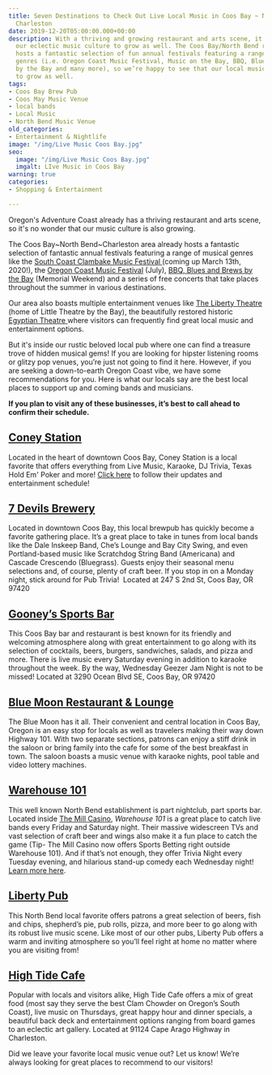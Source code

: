 ```yaml
---
title: Seven Destinations to Check Out Live Local Music in Coos Bay ~ North Bend ~
  Charleston
date: 2019-12-20T05:00:00.000+00:00
description: With a thriving and growing restaurant and arts scene, it’s natural for
  our eclectic music culture to grow as well. The Coos Bay/North Bend region already
  hosts a fantastic selection of fun annual festivals featuring a range of musical
  genres (i.e. Oregon Coast Music Festival, Music on the Bay, BBQ, Blues and Brews
  by the Bay and many more), so we’re happy to see that our local music scene continues
  to grow as well.
tags:
- Coos Bay Brew Pub
- Coos May Music Venue
- local bands
- Local Music
- North Bend Music Venue
old_categories:
- Entertainment & Nightlife
image: "/img/Live Music Coos Bay.jpg"
seo:
  image: "/img/Live Music Coos Bay.jpg"
  imgalt: LIve Music in Coos Bay
warning: true
categories:
- Shopping & Entertainment

---
```

Oregon's Adventure Coast already has a thriving restaurant and arts scene, so it's no wonder that our music culture is also growing.

The Coos Bay\~North Bend\~Charleston area already hosts a fantastic selection of fantastic annual festivals featuring a range of musical genres like the [South Coast Clambake Music Festival ](https://www.oregonsadventurecoast.com/event/32nd-south-coast-clambake-music-festival/) (coming up March 13th, 2020!), the [Oregon Coast Music Festival](https://www.oregoncoastmusic.org/calendar-events/) (July), [BBQ, Blues and Brews by the Bay](https://www.themillcasino.com/event/bbq-blues-brews/) (Memorial Weekend) and a series of free concerts that take places throughout the summer in various destinations.

Our area also boasts multiple entertainment venues like [The Liberty Theatre ](http://thelibertytheatre.org/)(home of Little Theatre by the Bay), the beautifully restored historic [Egyptian Theatre ](https://egyptiantheatreoregon.com/)where visitors can frequently find great local music and entertainment options.

But it's inside our rustic beloved local pub where one can find a treasure trove of hidden musical gems! If you are looking for hipster listening rooms or glitzy pop venues, you’re just not going to find it here. However, if you are seeking a down-to-earth Oregon Coast vibe, we have some recommendations for you. Here is what our locals say are the best local places to support up and coming bands and musicians.

**If you plan to visit any of these businesses, it’s best to call ahead to confirm their schedule.**

## [Coney Station](https://coneystation.business.site/)

Located in the heart of downtown Coos Bay, Coney Station is a local favorite that offers everything from Live Music, Karaoke, DJ Trivia, Texas Hold Em' Poker and more!  [Click here](https://www.facebook.com/ConeyStation/) to follow their updates and entertainment schedule! 

## [7 Devils Brewery](https://www.7devilsbrewery.com/events.html)

Located in downtown Coos Bay, this local brewpub has quickly become a favorite gathering place. It’s a great place to take in tunes from local bands like the Dale Inskeep Band, Che’s Lounge and Bay City Swing, and even Portland-based music like Scratchdog String Band (Americana) and Cascade Crescendo (Bluegrass). Guests enjoy their seasonal menu selections and, of course, plenty of craft beer. If you stop in on a Monday night, stick around for Pub Trivia!  Located at 247 S 2nd St, Coos Bay, OR 97420

## [Gooney’s Sports Bar](http://www.gooneyssportsbar.com/)

This Coos Bay bar and restaurant is best known for its friendly and welcoming atmosphere along with great entertainment to go along with its selection of cocktails, beers, burgers, sandwiches, salads, and pizza and more. There is live music every Saturday evening in addition to karaoke throughout the week. By the way, Wednesday Geezer Jam Night is not to be missed! Located at 3290 Ocean Blvd SE, Coos Bay, OR 97420

## [Blue Moon Restaurant & Lounge](https://www.facebook.com/bluemooncoosbay)

The Blue Moon has it all. Their convenient and central location in Coos Bay, Oregon is an easy stop for locals as well as travelers making their way down Highway 101. With two separate sections, patrons can enjoy a stiff drink in the saloon or bring family into the cafe for some of the best breakfast in town. The saloon boasts a music venue with karaoke nights, pool table and video lottery machines.

## [Warehouse 101](https://www.themillcasino.com/dining/warehouse-101/)

This well known North Bend establishment is part nightclub, part sports bar. Located inside [The Mill Casino](https://www.themillcasino.com/), _Warehouse 101_ is a great place to catch live bands every Friday and Saturday night. Their massive widescreen TVs and vast selection of craft beer and wings also make it a fun place to catch the game (Tip- The Mill Casino now offers Sports Betting right outside Warehouse 101). And if that’s not enough, they offer Trivia Night every Tuesday evening, and hilarious stand-up comedy each Wednesday night! [Learn more here](https://www.themillcasino.com/entertainment/sports-betting-is-here/2019-12-21/).

## [Liberty Pub](https://www.facebook.com/TheLibertyPub/)

This North Bend local favorite offers patrons a great selection of beers, fish and chips, shepherd’s pie, pub rolls, pizza, and more beer to go along with its robust live music scene. Like most of our other pubs, Liberty Pub offers a warm and inviting atmosphere so you’ll feel right at home no matter where you are visiting from!

## [High Tide Cafe](http://hightidecafeoregon.com/live-music-and-entertainment-in-charleston-oregon/)

Popular with locals and visitors alike, High Tide Cafe offers a mix of great food (most say they serve the best Clam Chowder on Oregon’s South Coast), live music on Thursdays, great happy hour and dinner specials, a beautiful back deck and entertainment options ranging from board games to an eclectic art gallery. Located at 91124 Cape Arago Highway in Charleston.

Did we leave your favorite local music venue out? Let us know! We’re always looking for great places to recommend to our visitors!